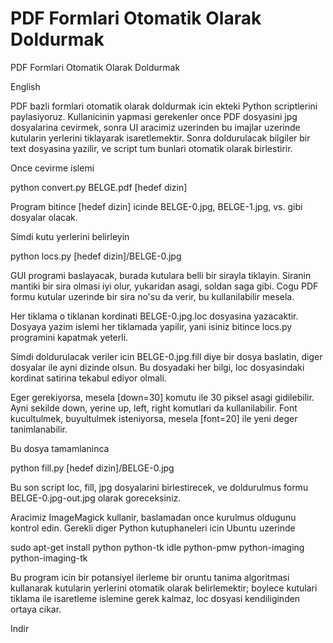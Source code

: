 # PDF Formlari Otomatik Olarak Doldurmak


PDF Formlari Otomatik Olarak Doldurmak




English 

PDF bazli formlari otomatik olarak doldurmak icin ekteki Python scriptlerini paylasiyoruz. Kullanicinin yapmasi gerekenler once PDF dosyasini jpg dosyalarina cevirmek, sonra UI aracimiz uzerinden bu imajlar uzerinde kutularin yerlerini tiklayarak isaretlemektir. Sonra doldurulacak bilgiler bir text dosyasina yazilir, ve script tum bunlari otomatik olarak birlestirir.

Once cevirme islemi

python convert.py BELGE.pdf [hedef dizin]

Program bitince [hedef dizin] icinde BELGE-0.jpg, BELGE-1.jpg, vs. gibi dosyalar olacak.

Simdi kutu yerlerini belirleyin

python locs.py [hedef dizin]/BELGE-0.jpg

GUI programi baslayacak, burada kutulara belli bir sirayla tiklayin. Siranin mantiki bir sira olmasi iyi olur, yukaridan asagi, soldan saga gibi. Cogu PDF formu kutular uzerinde bir sira no'su da verir, bu kullanilabilir mesela.

Her tiklama o tiklanan kordinati BELGE-0.jpg.loc dosyasina yazacaktir. Dosyaya yazim islemi her tiklamada   yapilir, yani isiniz bitince locs.py programini kapatmak yeterli.

Simdi doldurulacak veriler icin BELGE-0.jpg.fill diye bir dosya baslatin, diger dosyalar ile ayni dizinde olsun. Bu dosyadaki her bilgi, loc dosyasindaki kordinat satirina tekabul ediyor olmali.

Eger gerekiyorsa, mesela [down=30] komutu ile 30 piksel asagi gidilebilir. Ayni sekilde down, yerine up, left, right komutlari da kullanilabilir. Font kucultulmek, buyultulmek isteniyorsa, mesela [font=20] ile yeni deger tanimlanabilir.

Bu dosya tamamlaninca

python fill.py [hedef dizin]/BELGE-0.jpg

Bu son script loc, fill, jpg dosyalarini birlestirecek, ve doldurulmus formu BELGE-0.jpg-out.jpg olarak goreceksiniz.

Aracimiz ImageMagick kullanir, baslamadan once kurulmus oldugunu kontrol edin. Gerekli diger Python kutuphaneleri icin Ubuntu uzerinde

sudo apt-get install python python-tk idle python-pmw python-imaging python-imaging-tk

Bu program icin bir potansiyel ilerleme bir oruntu tanima algoritmasi kullanarak kutularin yerlerini otomatik olarak belirlemektir; boylece kutulari tiklama ile isaretleme islemine gerek kalmaz, loc dosyasi kendiliginden ortaya cikar.

Indir




